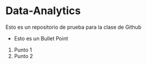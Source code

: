 # Data-Analytics
Esto es un repositorio de prueba para la clase de Github

* Esto es un Bullet Point

1. Punto 1
2. Punto 2

